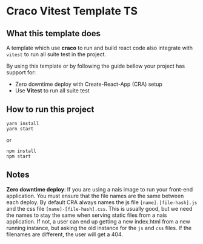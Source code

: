 # Craco Vitest Template TS

## What this template does

A template which use **craco** to run and build react code also integrate with `vitest` to run all suite test in the project.

By using this template or by following the guide bellow your project has support for:

- Zero downtime deploy with Create-React-App (CRA) setup
- Use **Vitest** to run all suite test

## How to run this project

```shell
yarn install
yarn start
```

or

```shell
npm install
npm start
```

## Notes

**Zero downtime deploy**: If you are using a nais image to run your front-end application. You must ensure that the file names are the same between each deploy. By default CRA always names the js file `[name].[file-hash].js` and the css file `[name]-[file-hash].css`. This is usually good, but we need the names to stay the same when serving static files from a nais application. If not, a user can end up getting a new index.html from a new running instance, but asking the old instance for the `js` and `css` files. If the filenames are different, the user will get a 404.
